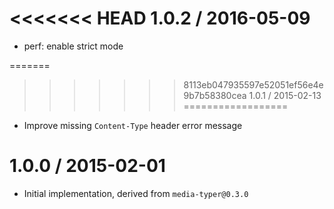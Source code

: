 <<<<<<< HEAD
1.0.2 / 2016-05-09
==================

  * perf: enable strict mode

=======
>>>>>>> 8113eb047935597e52051ef56e4e9b7b58380cea
1.0.1 / 2015-02-13
==================

  * Improve missing `Content-Type` header error message

1.0.0 / 2015-02-01
==================

  * Initial implementation, derived from `media-typer@0.3.0`
